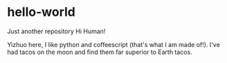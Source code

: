 # hello-world
Just another repository
Hi Human!

Yizhuo here, I like python and coffeescript (that's what I am made of!).
I've had tacos on the moon and find them far superior to Earth tacos.
